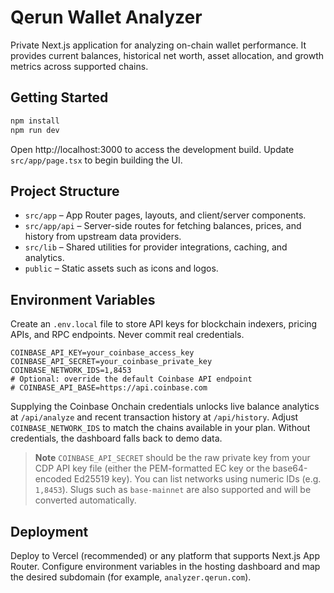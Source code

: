 # Qerun Wallet Analyzer

Private Next.js application for analyzing on-chain wallet performance. It provides current balances, historical net worth, asset allocation, and growth metrics across supported chains.

## Getting Started

```bash
npm install
npm run dev
```

Open http://localhost:3000 to access the development build. Update `src/app/page.tsx` to begin building the UI.

## Project Structure

- `src/app` – App Router pages, layouts, and client/server components.
- `src/app/api` – Server-side routes for fetching balances, prices, and history from upstream data providers.
- `src/lib` – Shared utilities for provider integrations, caching, and analytics.
- `public` – Static assets such as icons and logos.

## Environment Variables

Create an `.env.local` file to store API keys for blockchain indexers, pricing APIs, and RPC endpoints. Never commit real credentials.

```env
COINBASE_API_KEY=your_coinbase_access_key
COINBASE_API_SECRET=your_coinbase_private_key
COINBASE_NETWORK_IDS=1,8453
# Optional: override the default Coinbase API endpoint
# COINBASE_API_BASE=https://api.coinbase.com
```

Supplying the Coinbase Onchain credentials unlocks live balance analytics at `/api/analyze` and recent transaction history at `/api/history`. Adjust `COINBASE_NETWORK_IDS` to match the chains available in your plan. Without credentials, the dashboard falls back to demo data.

> **Note**
> `COINBASE_API_SECRET` should be the raw private key from your CDP API key file (either the PEM-formatted EC key or the base64-encoded Ed25519 key).
> You can list networks using numeric IDs (e.g. `1,8453`). Slugs such as `base-mainnet` are also supported and will be converted automatically.

## Deployment

Deploy to Vercel (recommended) or any platform that supports Next.js App Router. Configure environment variables in the hosting dashboard and map the desired subdomain (for example, `analyzer.qerun.com`).
